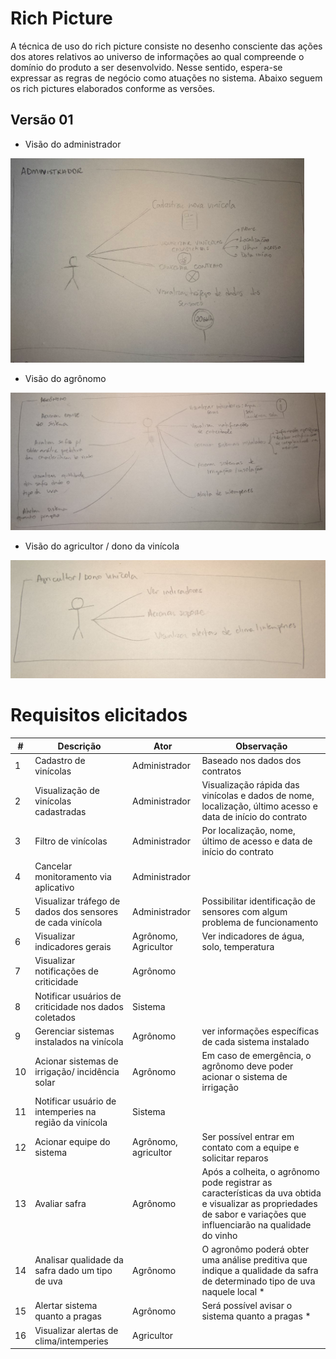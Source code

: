 # Rich Picture

A técnica de uso do rich picture consiste no desenho consciente das ações dos atores relativos ao universo de informações ao qual compreende o domínio do produto a ser desenvolvido. Nesse sentido, espera-se expressar as regras de negócio como atuações no sistema. Abaixo seguem os rich pictures elaborados conforme as versões.

## Versão 01

* Visão do administrador

![img](imgs/rich-adm.png)

* Visão do agrônomo

![img](imgs/rich-agronomo.jpg)

* Visão do agricultor / dono da vinícola

![img](imgs/rich-agricultor.jpg)


# Requisitos elicitados

|  # | Descrição  | Ator |  Observação |
|---|---|---|---|
| 1 | Cadastro de vinícolas  | Administrador | Baseado nos dados dos contratos |
| 2 | Visualização de vinícolas cadastradas | Administrador | Visualização rápida das vinícolas e dados de nome, localização, último acesso e data de início do contrato |
| 3 | Filtro de vinícolas | Administrador | Por localização, nome, último de acesso e data de início do contrato |
| 4 | Cancelar monitoramento via aplicativo | Administrador | |
| 5 | Visualizar tráfego de dados dos sensores de cada vinícola | Administrador | Possibilitar identificação de sensores com algum problema de funcionamento |
| 6 | Visualizar indicadores gerais | Agrônomo, Agricultor | Ver indicadores de água, solo, temperatura |
| 7 | Visualizar notificações de criticidade | Agrônomo |
| 8 | Notificar usuários de criticidade nos dados coletados | Sistema ||
| 9 | Gerenciar sistemas instalados na vinícola | Agrônomo | ver informações específicas de cada sistema instalado |
| 10 | Acionar sistemas de irrigação/ incidência solar | Agrônomo | Em caso de emergência, o agrônomo deve poder acionar o sistema de irrigação |
| 11 | Notificar usuário de intemperies na região da vinícola | Sistema | |
| 12 | Acionar equipe do sistema | Agrônomo, agricultor | Ser possível entrar em contato com a equipe e solicitar reparos | 
| 13 | Avaliar safra | Agrônomo | Após a colheita, o agrônomo pode registrar as características da uva obtida e visualizar as propriedades de sabor e variações que influenciarão na qualidade do vinho |
| 14 | Analisar qualidade da safra dado um tipo de uva | Agrônomo | O agronômo poderá obter uma análise preditiva que indique a qualidade da safra de determinado tipo de uva naquele local * |
| 15 | Alertar sistema quanto a pragas | Agrônomo |  Será possível avisar o sistema quanto a pragas * |
| 16 | Visualizar alertas de clima/intemperies | Agricultor | |
